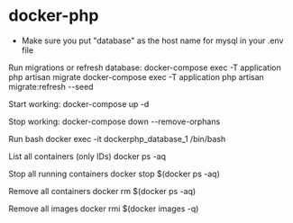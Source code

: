 # docker-php

- Make sure you put "database" as the host name for mysql in your .env file

Run migrations or refresh database:
docker-compose exec -T application php artisan migrate
docker-compose exec -T application php artisan migrate:refresh --seed


Start working:
docker-compose up -d

Stop working:
docker-compose down --remove-orphans


Run bash
docker exec -it dockerphp_database_1 /bin/bash

List all containers (only IDs)
docker ps -aq

Stop all running containers
docker stop $(docker ps -aq)

Remove all containers
docker rm $(docker ps -aq)

Remove all images
docker rmi $(docker images -q)
